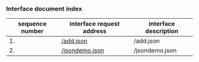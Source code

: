 ### Interface document index
|sequence number |interface request address|interface description |
| -------- | -------- |-------- | 
|1. |[/add.json](../doc/add.md)|/add.json|
|2. |[/jsondemo.json](../doc/jsondemo.md)|/jsondemo.json|

